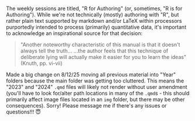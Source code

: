 The weekly sessions are titled, "R for Authoring" (or, sometimes, "R is for Authoring"). While we're not technically (mostly) authoring with "R", but rather plain text supported by markdown and/or LaTeX within processors purportedly intended to process (primarily) quantitative data, it's important to acknowledge an inspirational source for that decision: 

> "Another noteworthy characteristic of this manual is that it doesn't always tell the truth... ...the author feels that this technique of deliberate lying will actually make it easier for you to learn the ideas" (Knuth, pp. vi-vii)

Made a big change on 8/12/25 moving all previous material into "Year" folders because the main folder was getting too cluttered. This means the "2023" and "2024" `.qmd` files will likely not render without user amendment (you'll have to look for/alter path locations in many of the `.qmd`s - this should primarily affect image files located in an `img` folder, but there may be other consequences). Sorry! Please message me if there's any issues or questions!!! 😇 
